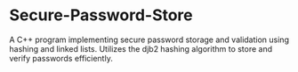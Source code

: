 # Secure-Password-Store
A C++ program implementing secure password storage and validation using hashing and linked lists. Utilizes the djb2 hashing algorithm to store and verify passwords efficiently.
